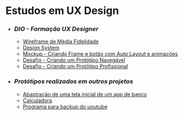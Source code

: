 # Estudos em UX Design

- ### *DIO - Formação UX Designer*
  - [Wireframe de Média Fidelidade](https://github.com/igormanoels/.Estudos-em-UX-Design/tree/main/DIO%20-%20Forma%C3%A7%C3%A3o%20UX%20Designer/Projetos/01%20-%20Wireframe%20de%20M%C3%A9dia%20Fidelidade%20-%20Tema%20Livre)
  - [Design System](https://github.com/igormanoels/.Estudos-em-UX-Design/tree/main/DIO%20-%20Forma%C3%A7%C3%A3o%20UX%20Designer/Projetos/02%20-%20Design%20System%20-%20Seguindo%20o%20tema%20escolhido)
  - [Mockup - Criando Frame e botão com Auto Layout e animações](https://github.com/igormanoels/.Estudos-em-UX-Design/tree/main/DIO%20-%20Forma%C3%A7%C3%A3o%20UX%20Designer/Projetos/03%20-%20Mockup%20-%20Criando%20Frame%20e%20bot%C3%A3o%20com%20Auto%20Layout%20e%20anima%C3%A7%C3%B5es)
  - [Desafio - Criando um Protótipo Navegável](https://github.com/igormanoels/.Estudos-em-UX-Design/tree/main/DIO%20-%20Forma%C3%A7%C3%A3o%20UX%20Designer/Projetos/04%20-%20Desafio%20-%20Criando%20um%20Prot%C3%B3tipo%20Naveg%C3%A1vel)
  - [Desafio - Criando um Protótipo Profissional](https://github.com/igormanoels/.Estudos-em-UX-Design/tree/main/DIO%20-%20Forma%C3%A7%C3%A3o%20UX%20Designer/Projetos/05%20-%20Desafio%20-%20Criando%20um%20Prot%C3%B3tipo%20Profissional)


- ### *Protótipos realizados em outros projetos*
  - [Abastração de uma tela inicial de um app de banco](https://github.com/igormanoels/.Estudos-em-UX-Design/blob/main/Projetos%20feitos%20em%20outros%20estudos/01%20-%20Abastra%C3%A7%C3%A3o%20de%20uma%20tela%20inicial%20de%20um%20app%20de%20banco/Abstra%C3%A7%C3%A3o%20de%20Tela%20Principal.jpg)
  - [Calculadora](https://github.com/igormanoels/.Estudos-em-UX-Design/tree/main/Projetos%20feitos%20em%20outros%20estudos/02%20-%20Calculadora)
  - [Programa para backup do uoutube](https://github.com/igormanoels/.Estudos-em-UX-Design/tree/main/Projetos%20feitos%20em%20outros%20estudos/03%20-%20Programa%20para%20backup%20do%20youtube)
